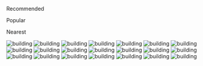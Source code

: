 </section>
    <section class="main--user--property">
      <div class="main--user--property--header">
        <p>Recommended</p>
        <p>Popular</p>
        <p>Nearest</p>
      </div>
      <div class="main--user--property--list">
        <img src="./assets/building_1 (1).jpg" alt="building">
        <img src="./assets/building_1 (2).jpg" alt="building">
        <img src="./assets/building_1 (3).jpg" alt="building">
        <img src="./assets/building_1 (4).jpg" alt="building">
        <img src="./assets/building_1 (5).jpg" alt="building">
        <img src="./assets/building_1 (6).jpg" alt="building">
        <img src="./assets/house (1).jpg" alt="building">
        <img src="./assets/house (2).jpg" alt="building">
        <img src="./assets/house (3).jpg" alt="building">
        <img src="./assets/house (4).jpg" alt="building">
        <img src="./assets/house (5).jpg" alt="building">
        <img src="./assets/house (6).jpg" alt="building">
        <img src="./assets/pro (1).jpg" alt="building">
        <img src="./assets/pro (2).jpg" alt="building">
        <img src="./assets/pro (3).jpg" alt="building">
        <img src="./assets/pro (4).jpg" alt="building">
        <img src="./assets/pro (5).jpg" alt="building">
        <img src="./assets/pro (6).jpg" alt="building">
        <img src="./assets/pro (7).jpg" alt="building">
        <img src="./assets/pro (8).jpg" alt="building">
        <img src="./assets/pro.jpg" alt="building">
      </div>
    </section>